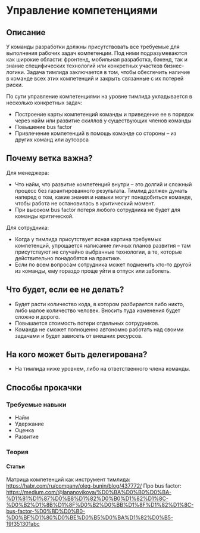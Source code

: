 # Управление компетенциями
## Описание
У команды разработки должны присутствовать все требуемые для выполнения рабочих задач компетенции. Под ними подразумеваются как широкие области: фронтенд, мобильная разработка, бэкенд, так и знание специфических технологий или конкретных участков бизнес-логики. Задача тимлида заключается в том, чтобы обеспечить наличие в команде всех этих компетенций и закрыть связанные с их потерей риски.

По сути управление компетенциями на уровне тимлида укладывается в несколько конкретных задач:
- Построение карты компетенций команды и приведение ее в порядок через найм или развитие скиллов у существующих членов команды
- Повышение bus factor
- Привлечение компетенций в помощь команде со стороны – из других команд или аутсорса

## Почему ветка важна?
Для менеджера:
- Что найм, что развитие компетенций внутри – это долгий и сложный процесс без гарантированного результата. Тимлид должен думать наперед о том, какие знания и навыки могут понадобиться команде, чтобы работа не остановилась в критический момент.
- При высоком bus factor потеря любого сотрудника не будет для команды критической.

Для сотрудника:
- Когда у тимлида присутствует ясная картина требуемых компетенций, упрощается написание личных планов развития – там присутствуют не случайно выбранные технологии, а те, которые действительно понадобятся на практике.
- Если по всем вопросам сотрудника может подменить кто-то другой из команды, ему гораздо проще уйти в отпуск или заболеть.

## Что будет, если ее не делать?
- Будет расти количество кода, в котором разбирается либо никто, либо малое количество человек. Вносить туда изменения будет сложно и дорого.
- Повышается стоимость потери отдельных сотрудников.
- Команда не сможет полноценно автономно работать над своими задачами и будет зависеть от внешних ресурсов.

## На кого может быть делегирована?
- На тимлида ниже уровнем, либо на ответственного члена команды.

## Способы прокачки
### Требуемые навыки
- Найм
- Удержание
- Оценка
- Развитие

### Теория
#### Статьи
Матрица компетенций как инструмент тимлида: https://habr.com/ru/company/oleg-bunin/blog/437772/
Про bus factor: https://medium.com/@lananovikova/%D0%BA%D0%B0%D0%BA-%D1%81%D1%87%D0%B8%D1%82%D0%B0%D1%82%D1%8C-%D0%B2%D1%8B%D1%8F%D0%B2%D0%BB%D1%8F%D1%82%D1%8C-bus-factor-%D0%BD%D0%B0-%D0%BF%D1%80%D0%BE%D0%B5%D0%BA%D1%82%D0%B5-19f351301abc
